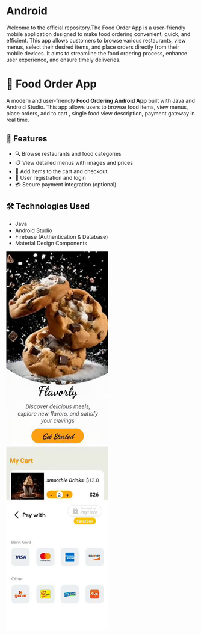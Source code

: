 # Android

Welcome to the official repository.The Food Order App is a user-friendly mobile application designed to make food ordering convenient, quick, and efficient. This app allows customers to browse various restaurants, view menus, select their desired items, and place orders directly from their mobile devices. It aims to streamline the food ordering process, enhance user experience, and ensure timely deliveries.

# 🍔 Food Order App

A modern and user-friendly **Food Ordering Android App** built with Java and Android Studio. This app allows users to browse food items, view menus, place orders, add to cart , single food view description, payment gateway in real time.

## 🚀 Features

- 🔍 Browse restaurants and food categories
- 📋 View detailed menus with images and prices
- 🛒 Add items to the cart and checkout
- 👤 User registration and login
- 💳 Secure payment integration (optional)

## 🛠️ Technologies Used

- Java
- Android Studio
- Firebase (Authentication & Database)
- Material Design Components

![Image Alt](https://github.com/peshliya/Android/blob/8f92f16df801556d566347610e74ab0eb0c7a85b/1.png)
![Image Alt](https://github.com/peshliya/Android/blob/ec9dc1f2dd30c933580f540031529bb7c7e0deb9/5.png)


